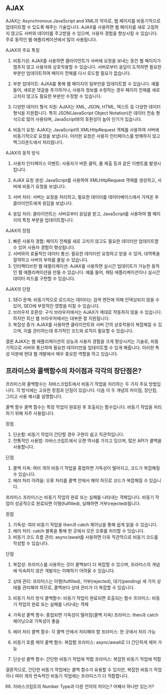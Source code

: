 ## AJAX

AJAX는 Asynchronous JavaScript and XML의 약자로, 웹 페이지를 비동기적으로 업데이트할 수 있도록 해주는 기술입니다. AJAX를 사용하면 웹 페이지를 새로 고침하지 않고도 서버와 데이터를 주고받을 수 있으며, 사용자 경험을 향상시킬 수 있습니다. 주로 동적인 웹 애플리케이션에서 많이 사용됩니다.

AJAX의 주요 특징

1. 비동기성:
   AJAX를 사용하면 클라이언트가 서버에 요청을 보내는 동안 웹 페이지가 멈추지 않고 사용자와 상호작용할 수 있습니다. 서버로부터 응답이 도착하면 필요한 부분만 업데이트하여 페이지 전체를 다시 로드할 필요가 없습니다.

2. 부분 업데이트:
   AJXA를 통해 웹 페이지의 일부만을 업데이트할 수 있습니다. 예를 들어, 새로운 댓글을 추가하거나, 사용자 정보를 수정하는 경우 페이지 전체를 새로 고치지 않고도 필요한 부분만 수정할 수 있습니다.

3. 다양한 데이터 형식 지원:
   AJAX는 XML, JSON, HTML, 텍스트 등 다양한 데이터 형식을 지원합니다. 특히 JSON(JavaScript Object Notation)은 데이터 전송 형식으로 많이 사용되며, JavaScript와의 호환성이 높아 인기가 있습니다.

4. 비동기 요청:
   AJAX는 JavaScript의 XMLHttpRequest 객체를 사용하여 서버에 비동기적으로 요청을 보냅니다. 이러한 요청은 사용자 인터페이스를 방해하지 않고 백그라운드에서 처리됩니다.

AJAX의 동작 방식

1. 사용자 인터페이스 이벤트:
   사용자가 버튼 클릭, 폼 제출 등과 같은 이벤트를 발생시킵니다.

2. AJAX 요청 생성:
   JavaScript를 사용하여 XMLHttpRequest 객체를 생성하고, 서버에 비동기 요청을 보냅니다.

3. 서버 처리:
   서버는 요청을 처리하고, 필요한 데이터를 데이터베이스에서 가져온 후 클라이언트에게 응답을 보냅니다.

4. 응답 처리:
   클라이언트는 서버로부터 응답을 받고, JavaScript를 사용하여 웹 페이지의 특정 부분을 업데이트합니다.

AJAX의 장점

1. 빠른 사용자 경험: 페이지 전체를 새로 고치지 않고도 필요한 데이터만 업데이트할 수 있어 사용자 경험이 향상됩니다.
2. 서버와의 효율적인 데이터 통신: 필요한 데이터만 요청하고 받을 수 있어, 대역폭을 절약하고 서버의 부하를 줄일 수 있습니다.
3. 인터랙티브한 웹 애플리케이션: AJAX를 사용하면 실시간 업데이트가 가능한 동적인 웹 애플리케이션을 만들 수 있습니다. 예를 들어, 채팅 애플리케이션이나 실시간 데이터 피드를 구현할 수 있습니다.

AJAX의 단점

1. SEO 문제: 비동기적으로 로드되는 데이터는 검색 엔진에 의해 인덱싱되지 않을 수 있어, SEO에 부정적인 영향을 미칠 수 있습니다.
2. 브라우저 호환성: 구식 브라우저에서는 AJAX가 제대로 작동하지 않을 수 있습니다. 하지만 최신 웹 브라우저에서는 대부분 잘 지원됩니다.
3. 복잡성 증가: AJAX를 사용하면 클라이언트와 서버 간의 상호작용이 복잡해질 수 있으며, 이를 관리하는데 추가적인 코드와 로직이 필요할 수 있습니다.

결론
AJAX는 웹 애플리케이션의 성능과 사용자 경험을 크게 향상시키는 기술로, 비동기적으로 서버와 통신하여 필요한 데이터만을 업데이트할 수 있게 해줍니다. 이러한 특성 덕분에 현대 웹 개발에서 매우 중요한 역할을 하고 있습니다.

## 프라미스와 콜백함수의 차이점과 각각의 장단점은?

프라미스와 콜백함수는 자바스크립트에서 비동기 작업을 처리하는 두 가지 주요 방법입니다. 각 방식에는 고유한 장점과 단점이 있습니다. 다음 이 두 개념의 차이점, 장단점, 그리고 사용 예시를 설명합니다.

콜백 함수
콜백 함수는 특정 작업이 완료된 후 호출되는 함수입니다. 비동기 작업을 처리하기 위해 자주 사용됩니다.

장점

1. 단순함: 비동기 작업이 간단할 경우 구현이 쉽고 직관적입니다.
2. 전통적인 사용법: 자바스크립트에서 오랜 역사를 가지고 있으며, 많은 API가 콜백을 사용합니다.

단점

1. 콜백 지옥: 여러 개의 비동기 작업을 중첩하면 가독성이 떨어지고, 코드가 복잡해질 수 있습니다.
2. 에러 처리 어려움: 오류 처리를 콜백 안에서 해야 하므로 코드가 복잡해질 수 있습니다.

프라미스
프라미스는 비동기 작업의 완료 또는 실패를 나타내는 객체입니다. 비동기 작업이 성공적으로 완료되면 이행(fulfilled), 실패하면 거부(rejected)됩니다.

장점

1. 가독성: 여러 비동기 작업을 then과 catch 체이닝을 통해 쉽게 읽을 수 있습니다.
2. 에러 처리: catch 블록을 통해 한 곳에서 모든 오류를 처리할 수 잇습니다.
3. 비동기 코드 흐름 관리: async/await를 사용하면 더욱 직관적으로 비동기 코드를 작성할 수 있습니다.

단점

1. 복잡성: 프라미스를 사용하는 것이 콜백보다 더 복잡할 수 있으며, 프라미스의 개념에 익숙하지 않은 개발자는 이해하기 어려울 수 있습니다.
2. 상태 관리: 프라미스는 이행(fulfilled), 거부(rejected), 대기(pending) 세 가지 상태를 관리해야 하므로, 콜백보다 상태 관리가 더 복잡할 수 있습니다.

3. 비동기 처리 방식
   콜백함수: 비동기 작업이 완료되면 호출되는 함수
   프라미스: 비동기 작업의 완료 또는 실패를 나타내는 객체
4. 가독성
   콜백 함수: 중첩되면 가독성이 떨어짐(콜백 지옥)
   프라미스: then과 catch 체이닝으로 가독성이 좋음
5. 에러 처리
   콜백 함수: 각 콜백 안에서 처리해야 함
   프라미스: 한 곳에서 처리 가능
6. 비동기 흐름 제어
   콜백 함수: 복잡함
   프라미스: async/await로 더 간단하게 제어 가능
7. 단순성
   콜백 함수: 간단한 비동기 작업에 적합
   프라미스: 복잡한 비동기 작업에 적합

결론적으로, 간단한 비동기 작업에는 콜백 함수가 유용할 수 있지만, 복잡한 비동기 작업이나 여러 개의 연속적인 비동기 작업에는 프라미스가 더 적합합니다.

96. 자바스크립트의 Number Type과 다른 언어의 차이는? 어째서 하나만 있는가?
